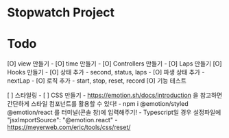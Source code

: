 # Stopwatch Project

# Todo
[O] view 만들기
    - [O] time 만들기
    - [O] Controllers 만들기
    - [O] Laps 만들기
[O] Hooks 만들기
    - [O] 상태 추가 - second, status, laps
        - [O] 파생 상태 추가 - nextLap
    - [O] 로직 추가 - start, stop, reset, record
[O] 기능 테스트

[ ] 스타일링
    - [ ] CSS 만들기
        - https://emotion.sh/docs/introduction 을 참고하면 간단하게 스타일 컴포넌트를 활용할 수 있다!
        - npm i @emotion/styled @emotion/react 를 터미널(콘솔 창)에 입력해주기!
        - Typescript일 경우 설정파일에 "jsxImportSource": "@emotion.react"
        - https://meyerweb.com/eric/tools/css/reset/
